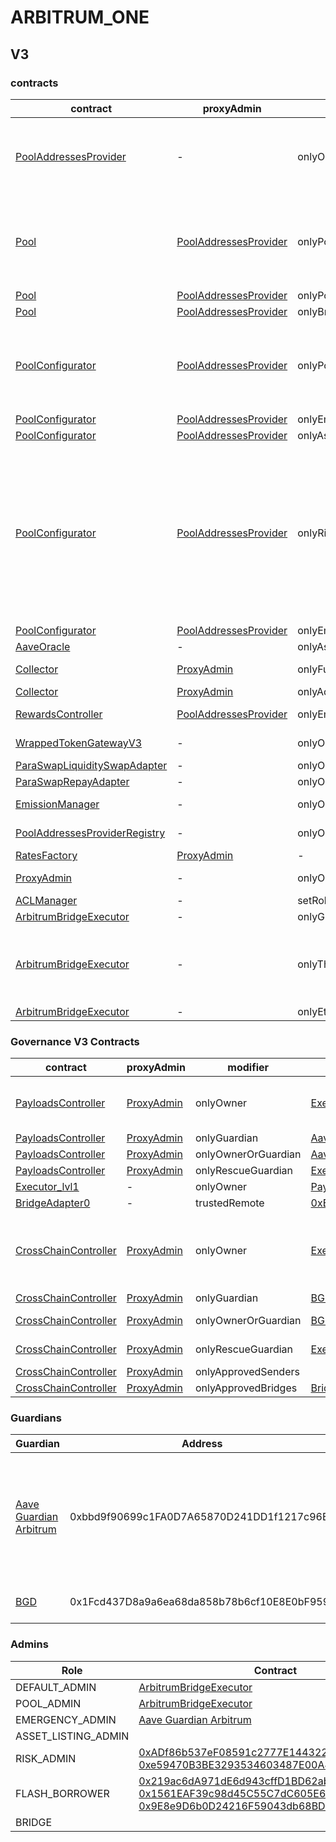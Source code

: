 # ARBITRUM_ONE 
## V3 
### contracts
| contract |proxyAdmin |modifier |permission owner |functions |
|----------|----------|----------|----------|----------|
|  [PoolAddressesProvider](https://arbiscan.io/address/0xa97684ead0e402dC232d5A977953DF7ECBaB3CDb) |  - |  onlyOwner |  [ArbitrumBridgeExecutor](https://arbiscan.io/address/0x7d9103572bE58FfE99dc390E8246f02dcAe6f611) |  setMarketId, setAddress, setAddressAsProxy, setPoolImpl, setPoolConfiguratorImpl, setPriceOracle, setACLManager, setACLAdmin, setPriceOracleSentinel, setPoolDataProvider | |--------|--------|--------|--------|--------|
|  [Pool](https://arbiscan.io/address/0x794a61358D6845594F94dc1DB02A252b5b4814aD) |  [PoolAddressesProvider](https://arbiscan.io/address/0xa97684ead0e402dC232d5A977953DF7ECBaB3CDb) |  onlyPoolConfigurator |  [PoolConfigurator](https://arbiscan.io/address/0x8145eddDf43f50276641b55bd3AD95944510021E) |  initReserve, dropReserve, setReserveInterestRateStrategyAddress, setConfiguration, updateBridgeProtocolFee, updateFlashloanPremiums, configureEModeCategory, resetIsolationModeTotalDebt | |--------|--------|--------|--------|--------|
|  [Pool](https://arbiscan.io/address/0x794a61358D6845594F94dc1DB02A252b5b4814aD) |  [PoolAddressesProvider](https://arbiscan.io/address/0xa97684ead0e402dC232d5A977953DF7ECBaB3CDb) |  onlyPoolAdmin |  [ArbitrumBridgeExecutor](https://arbiscan.io/address/0x7d9103572bE58FfE99dc390E8246f02dcAe6f611) |  rescueTokens | |--------|--------|--------|--------|--------|
|  [Pool](https://arbiscan.io/address/0x794a61358D6845594F94dc1DB02A252b5b4814aD) |  [PoolAddressesProvider](https://arbiscan.io/address/0xa97684ead0e402dC232d5A977953DF7ECBaB3CDb) |  onlyBridge |   |  mintUnbacked, backUnbacked | |--------|--------|--------|--------|--------|
|  [PoolConfigurator](https://arbiscan.io/address/0x8145eddDf43f50276641b55bd3AD95944510021E) |  [PoolAddressesProvider](https://arbiscan.io/address/0xa97684ead0e402dC232d5A977953DF7ECBaB3CDb) |  onlyPoolAdmin |  [ArbitrumBridgeExecutor](https://arbiscan.io/address/0x7d9103572bE58FfE99dc390E8246f02dcAe6f611) |  dropReserve, dropReserve, updateAToken, updateStableDebtToken, updateVariableDebtToken, setReserveActive, updateBridgeProtocolFee, updateFlashloanPremiumTotal, updateFlashloanPremiumToProtocol | |--------|--------|--------|--------|--------|
|  [PoolConfigurator](https://arbiscan.io/address/0x8145eddDf43f50276641b55bd3AD95944510021E) |  [PoolAddressesProvider](https://arbiscan.io/address/0xa97684ead0e402dC232d5A977953DF7ECBaB3CDb) |  onlyEmergencyAdmin |  [Aave Guardian Arbitrum](https://arbiscan.io/address/0xbbd9f90699c1FA0D7A65870D241DD1f1217c96Eb) |  setPoolPause | |--------|--------|--------|--------|--------|
|  [PoolConfigurator](https://arbiscan.io/address/0x8145eddDf43f50276641b55bd3AD95944510021E) |  [PoolAddressesProvider](https://arbiscan.io/address/0xa97684ead0e402dC232d5A977953DF7ECBaB3CDb) |  onlyAssetListingOrPoolAdmins |  [ArbitrumBridgeExecutor](https://arbiscan.io/address/0x7d9103572bE58FfE99dc390E8246f02dcAe6f611) |  initReserves | |--------|--------|--------|--------|--------|
|  [PoolConfigurator](https://arbiscan.io/address/0x8145eddDf43f50276641b55bd3AD95944510021E) |  [PoolAddressesProvider](https://arbiscan.io/address/0xa97684ead0e402dC232d5A977953DF7ECBaB3CDb) |  onlyRiskOrPoolAdmins |  [ArbitrumBridgeExecutor](https://arbiscan.io/address/0x7d9103572bE58FfE99dc390E8246f02dcAe6f611), [0xADf86b537eF08591c2777E144322E8b0Ca7E82a7](https://arbiscan.io/address/0xADf86b537eF08591c2777E144322E8b0Ca7E82a7), [0xe59470B3BE3293534603487E00A44C72f2CD466d](https://arbiscan.io/address/0xe59470B3BE3293534603487E00A44C72f2CD466d) |  setReserveBorrowing, setReserveBorrowing, configureReserveAsCollateral, setReserveStableRateBorrowing, setReserveFreeze, setBorrowableInIsolation, setReserveFactor, setDebtCeiling, setSiloedBorrowing, setBorrowCap, setSupplyCap, setLiquidationProtocolFee, setEModeCategory, setAssetEModeCategory, setUnbackedMintCap, setReserveInterestRateStrategyAddress | |--------|--------|--------|--------|--------|
|  [PoolConfigurator](https://arbiscan.io/address/0x8145eddDf43f50276641b55bd3AD95944510021E) |  [PoolAddressesProvider](https://arbiscan.io/address/0xa97684ead0e402dC232d5A977953DF7ECBaB3CDb) |  onlyEmergencyOrPoolAdmin |  [ArbitrumBridgeExecutor](https://arbiscan.io/address/0x7d9103572bE58FfE99dc390E8246f02dcAe6f611), [Aave Guardian Arbitrum](https://arbiscan.io/address/0xbbd9f90699c1FA0D7A65870D241DD1f1217c96Eb) |  setReservePause | |--------|--------|--------|--------|--------|
|  [AaveOracle](https://arbiscan.io/address/0xb56c2F0B653B2e0b10C9b928C8580Ac5Df02C7C7) |  - |  onlyAssetListingOrPoolAdmins |  [ArbitrumBridgeExecutor](https://arbiscan.io/address/0x7d9103572bE58FfE99dc390E8246f02dcAe6f611) |  setAssetSources, setFallbackOracle | |--------|--------|--------|--------|--------|
|  [Collector](https://arbiscan.io/address/0x053D55f9B5AF8694c503EB288a1B7E552f590710) |  [ProxyAdmin](https://arbiscan.io/address/0xD3cF979e676265e4f6379749DECe4708B9A22476) |  onlyFundsAdmin |  [ArbitrumBridgeExecutor](https://arbiscan.io/address/0x7d9103572bE58FfE99dc390E8246f02dcAe6f611) |  approve, transfer, setFundsAdmin, createStream | |--------|--------|--------|--------|--------|
|  [Collector](https://arbiscan.io/address/0x053D55f9B5AF8694c503EB288a1B7E552f590710) |  [ProxyAdmin](https://arbiscan.io/address/0xD3cF979e676265e4f6379749DECe4708B9A22476) |  onlyAdminOrRecipient |  [ProxyAdmin](https://arbiscan.io/address/0xD3cF979e676265e4f6379749DECe4708B9A22476), [ArbitrumBridgeExecutor](https://arbiscan.io/address/0x7d9103572bE58FfE99dc390E8246f02dcAe6f611) |  withdrawFromStream, cancelStream | |--------|--------|--------|--------|--------|
|  [RewardsController](https://arbiscan.io/address/0x929EC64c34a17401F460460D4B9390518E5B473e) |  [PoolAddressesProvider](https://arbiscan.io/address/0xa97684ead0e402dC232d5A977953DF7ECBaB3CDb) |  onlyEmissionManager |  [EmissionManager](https://arbiscan.io/address/0x048f2228D7Bf6776f99aB50cB1b1eaB4D1d4cA73) |  configureAssets, setTransferStrategy, setRewardOracle, setClaimer | |--------|--------|--------|--------|--------|
|  [WrappedTokenGatewayV3](https://arbiscan.io/address/0xB5Ee21786D28c5Ba61661550879475976B707099) |  - |  onlyOwner |  [ArbitrumBridgeExecutor](https://arbiscan.io/address/0x7d9103572bE58FfE99dc390E8246f02dcAe6f611) |  emergencyTokenTransfer, emergencyEtherTransfer | |--------|--------|--------|--------|--------|
|  [ParaSwapLiquiditySwapAdapter](https://arbiscan.io/address/0xF3C3F14dd7BDb7E03e6EBc3bc5Ffc6D66De12251) |  - |  onlyOwner |  [ArbitrumBridgeExecutor](https://arbiscan.io/address/0x7d9103572bE58FfE99dc390E8246f02dcAe6f611) |  rescueTokens | |--------|--------|--------|--------|--------|
|  [ParaSwapRepayAdapter](https://arbiscan.io/address/0x28201C152DC5B69A86FA54FCfd21bcA4C0eff3BA) |  - |  onlyOwner |  [ArbitrumBridgeExecutor](https://arbiscan.io/address/0x7d9103572bE58FfE99dc390E8246f02dcAe6f611) |  rescueTokens | |--------|--------|--------|--------|--------|
|  [EmissionManager](https://arbiscan.io/address/0x048f2228D7Bf6776f99aB50cB1b1eaB4D1d4cA73) |  - |  onlyOwner |  [ArbitrumBridgeExecutor](https://arbiscan.io/address/0x7d9103572bE58FfE99dc390E8246f02dcAe6f611) |  setClaimer, setEmissionAdmin, setRewardsController | |--------|--------|--------|--------|--------|
|  [PoolAddressesProviderRegistry](https://arbiscan.io/address/0x770ef9f4fe897e59daCc474EF11238303F9552b6) |  - |  onlyOwner |  [ArbitrumBridgeExecutor](https://arbiscan.io/address/0x7d9103572bE58FfE99dc390E8246f02dcAe6f611) |  registerAddressesProvider, unregisterAddressesProvider | |--------|--------|--------|--------|--------|
|  [RatesFactory](https://arbiscan.io/address/0xcC47c4Fe1F7f29ff31A8b62197023aC8553C7896) |  [ProxyAdmin](https://arbiscan.io/address/0xD3cF979e676265e4f6379749DECe4708B9A22476) |  - |  - |  - | |--------|--------|--------|--------|--------|
|  [ProxyAdmin](https://arbiscan.io/address/0xD3cF979e676265e4f6379749DECe4708B9A22476) |  - |  onlyOwner |  [ArbitrumBridgeExecutor](https://arbiscan.io/address/0x7d9103572bE58FfE99dc390E8246f02dcAe6f611) |  changeProxyAdmin, upgrade, upgradeAndCall | |--------|--------|--------|--------|--------|
|  [ACLManager](https://arbiscan.io/address/0xa72636CbcAa8F5FF95B2cc47F3CDEe83F3294a0B) |  - |  setRoleAdmin |  [ArbitrumBridgeExecutor](https://arbiscan.io/address/0x7d9103572bE58FfE99dc390E8246f02dcAe6f611) |   | |--------|--------|--------|--------|--------|
|  [ArbitrumBridgeExecutor](https://arbiscan.io/address/0x7d9103572bE58FfE99dc390E8246f02dcAe6f611) |  - |  onlyGuardian |  [Aave Guardian Arbitrum](https://arbiscan.io/address/0xbbd9f90699c1FA0D7A65870D241DD1f1217c96Eb) |  cancel | |--------|--------|--------|--------|--------|
|  [ArbitrumBridgeExecutor](https://arbiscan.io/address/0x7d9103572bE58FfE99dc390E8246f02dcAe6f611) |  - |  onlyThis |  [ArbitrumBridgeExecutor](https://arbiscan.io/address/0x7d9103572bE58FfE99dc390E8246f02dcAe6f611) |  updateEthereumGovernanceExecutor, updateGuardian, updateDelay, updateGracePeriod, updateMinimumDelay, updateMaximumDelay, executeDelegateCall | |--------|--------|--------|--------|--------|
|  [ArbitrumBridgeExecutor](https://arbiscan.io/address/0x7d9103572bE58FfE99dc390E8246f02dcAe6f611) |  - |  onlyEthereumGovernanceExecutor |  [ShortExecutor](https://etherscan.io/address/0xEE56e2B3D491590B5b31738cC34d5232F378a8D5) |  queue | |--------|--------|--------|--------|--------|

### Governance V3 Contracts 
| contract |proxyAdmin |modifier |permission owner |functions |
|----------|----------|----------|----------|----------|
|  [PayloadsController](https://arbiscan.io/address/0x89644CA1bB8064760312AE4F03ea41b05dA3637C) |  [ProxyAdmin](https://arbiscan.io/address/0xD3cF979e676265e4f6379749DECe4708B9A22476) |  onlyOwner |  [Executor_lvl1](https://arbiscan.io/address/0xFF1137243698CaA18EE364Cc966CF0e02A4e6327) |  updateGasLimit, addVotingPortals, removeVotingPortals, setVotingConfigs, setPowerStrategy | |--------|--------|--------|--------|--------|
|  [PayloadsController](https://arbiscan.io/address/0x89644CA1bB8064760312AE4F03ea41b05dA3637C) |  [ProxyAdmin](https://arbiscan.io/address/0xD3cF979e676265e4f6379749DECe4708B9A22476) |  onlyGuardian |  [Aave Guardian Arbitrum](https://arbiscan.io/address/0xbbd9f90699c1FA0D7A65870D241DD1f1217c96Eb) |  rescueVotingPortal | |--------|--------|--------|--------|--------|
|  [PayloadsController](https://arbiscan.io/address/0x89644CA1bB8064760312AE4F03ea41b05dA3637C) |  [ProxyAdmin](https://arbiscan.io/address/0xD3cF979e676265e4f6379749DECe4708B9A22476) |  onlyOwnerOrGuardian |  [Aave Guardian Arbitrum](https://arbiscan.io/address/0xbbd9f90699c1FA0D7A65870D241DD1f1217c96Eb), [Executor_lvl1](https://arbiscan.io/address/0xFF1137243698CaA18EE364Cc966CF0e02A4e6327) |  updateGuardian | |--------|--------|--------|--------|--------|
|  [PayloadsController](https://arbiscan.io/address/0x89644CA1bB8064760312AE4F03ea41b05dA3637C) |  [ProxyAdmin](https://arbiscan.io/address/0xD3cF979e676265e4f6379749DECe4708B9A22476) |  onlyRescueGuardian |  [Executor_lvl1](https://arbiscan.io/address/0xFF1137243698CaA18EE364Cc966CF0e02A4e6327) |   | |--------|--------|--------|--------|--------|
|  [Executor_lvl1](https://arbiscan.io/address/0xFF1137243698CaA18EE364Cc966CF0e02A4e6327) |  - |  onlyOwner |  [PayloadsController](https://arbiscan.io/address/0x89644CA1bB8064760312AE4F03ea41b05dA3637C) |  executeTransaction | |--------|--------|--------|--------|--------|
|  [BridgeAdapter0](https://arbiscan.io/address/0x3829943c53F2d00e20B58475aF19716724bF90Ba) |  - |  trustedRemote |  [0xEd42a7D8559a463722Ca4beD50E0Cc05a386b0e1](https://arbiscan.io/address/0xEd42a7D8559a463722Ca4beD50E0Cc05a386b0e1) |  receiveMessage | |--------|--------|--------|--------|--------|
|  [CrossChainController](https://arbiscan.io/address/0xCbFB78a3Eeaa611b826E37c80E4126c8787D29f0) |  [ProxyAdmin](https://arbiscan.io/address/0xD3cF979e676265e4f6379749DECe4708B9A22476) |  onlyOwner |  [Executor_lvl1](https://arbiscan.io/address/0xFF1137243698CaA18EE364Cc966CF0e02A4e6327) |  approveSenders, removeSenders, enableBridgeAdapters, disableBridgeAdapters, updateMessagesValidityTimestamp, allowReceiverBridgeAdapters, disallowReceiverBridgeAdapters | |--------|--------|--------|--------|--------|
|  [CrossChainController](https://arbiscan.io/address/0xCbFB78a3Eeaa611b826E37c80E4126c8787D29f0) |  [ProxyAdmin](https://arbiscan.io/address/0xD3cF979e676265e4f6379749DECe4708B9A22476) |  onlyGuardian |  [BGD](https://arbiscan.io/address/0x1Fcd437D8a9a6ea68da858b78b6cf10E8E0bF959) |  solveEmergency | |--------|--------|--------|--------|--------|
|  [CrossChainController](https://arbiscan.io/address/0xCbFB78a3Eeaa611b826E37c80E4126c8787D29f0) |  [ProxyAdmin](https://arbiscan.io/address/0xD3cF979e676265e4f6379749DECe4708B9A22476) |  onlyOwnerOrGuardian |  [BGD](https://arbiscan.io/address/0x1Fcd437D8a9a6ea68da858b78b6cf10E8E0bF959), [Executor_lvl1](https://arbiscan.io/address/0xFF1137243698CaA18EE364Cc966CF0e02A4e6327) |  retryEnvelope, retryTransaction, updateGuardian | |--------|--------|--------|--------|--------|
|  [CrossChainController](https://arbiscan.io/address/0xCbFB78a3Eeaa611b826E37c80E4126c8787D29f0) |  [ProxyAdmin](https://arbiscan.io/address/0xD3cF979e676265e4f6379749DECe4708B9A22476) |  onlyRescueGuardian |  [Executor_lvl1](https://arbiscan.io/address/0xFF1137243698CaA18EE364Cc966CF0e02A4e6327) |  emergencyTokenTransfer, emergencyEtherTransfer | |--------|--------|--------|--------|--------|
|  [CrossChainController](https://arbiscan.io/address/0xCbFB78a3Eeaa611b826E37c80E4126c8787D29f0) |  [ProxyAdmin](https://arbiscan.io/address/0xD3cF979e676265e4f6379749DECe4708B9A22476) |  onlyApprovedSenders |   |  forwardMessage | |--------|--------|--------|--------|--------|
|  [CrossChainController](https://arbiscan.io/address/0xCbFB78a3Eeaa611b826E37c80E4126c8787D29f0) |  [ProxyAdmin](https://arbiscan.io/address/0xD3cF979e676265e4f6379749DECe4708B9A22476) |  onlyApprovedBridges |  [BridgeAdapter0](https://arbiscan.io/address/0x3829943c53F2d00e20B58475aF19716724bF90Ba) |  receiveCrossChainMessage | |--------|--------|--------|--------|--------|

### Guardians 
| Guardian |Address |Owners |
|----------|----------|----------|
|  [Aave Guardian Arbitrum](https://arbiscan.io/address/0xbbd9f90699c1FA0D7A65870D241DD1f1217c96Eb) |  0xbbd9f90699c1FA0D7A65870D241DD1f1217c96Eb |  [0xf71fc92e2949ccF6A5Fd369a0b402ba80Bc61E02](https://arbiscan.io/address/0xf71fc92e2949ccF6A5Fd369a0b402ba80Bc61E02), [0xF0BA0fF18498F6fab57b8286006F9512D6aE2565](https://arbiscan.io/address/0xF0BA0fF18498F6fab57b8286006F9512D6aE2565), [0x80F11A20cd3855cAe3640558Ff320401EE970cFa](https://arbiscan.io/address/0x80F11A20cd3855cAe3640558Ff320401EE970cFa), [0x329c54289Ff5D6B7b7daE13592C6B1EDA1543eD4](https://arbiscan.io/address/0x329c54289Ff5D6B7b7daE13592C6B1EDA1543eD4), [0x5bE3E96Cdc3A97628bD7308d3588B9a474F4A54d](https://arbiscan.io/address/0x5bE3E96Cdc3A97628bD7308d3588B9a474F4A54d), [0x585E06CA576D0565a035301819FD2cfD7104c1E8](https://arbiscan.io/address/0x585E06CA576D0565a035301819FD2cfD7104c1E8), [0xb647055A9915bF9c8021a684E175A353525b9890](https://arbiscan.io/address/0xb647055A9915bF9c8021a684E175A353525b9890), [0x285b7EEa81a5B66B62e7276a24c1e0F83F7409c1](https://arbiscan.io/address/0x285b7EEa81a5B66B62e7276a24c1e0F83F7409c1), [0xbd4DCfA978c6D0d342cE36809AfFFa49d4B7f1F7](https://arbiscan.io/address/0xbd4DCfA978c6D0d342cE36809AfFFa49d4B7f1F7), [0x4C30E33758216aD0d676419c21CB8D014C68099f](https://arbiscan.io/address/0x4C30E33758216aD0d676419c21CB8D014C68099f) | |--------|--------|--------|
|  [BGD](https://arbiscan.io/address/0x1Fcd437D8a9a6ea68da858b78b6cf10E8E0bF959) |  0x1Fcd437D8a9a6ea68da858b78b6cf10E8E0bF959 |  [0xf71fc92e2949ccF6A5Fd369a0b402ba80Bc61E02](https://arbiscan.io/address/0xf71fc92e2949ccF6A5Fd369a0b402ba80Bc61E02), [0x5811d9FF80ff4B73A8F9bA42A6082FaB82E89Ea7](https://arbiscan.io/address/0x5811d9FF80ff4B73A8F9bA42A6082FaB82E89Ea7), [0x0650302887619fa7727D8BD480Cda11A638B219B](https://arbiscan.io/address/0x0650302887619fa7727D8BD480Cda11A638B219B) | |--------|--------|--------|

### Admins 
| Role |Contract |
|----------|----------|
|  DEFAULT_ADMIN |  [ArbitrumBridgeExecutor](https://arbiscan.io/address/0x7d9103572bE58FfE99dc390E8246f02dcAe6f611) | |--------|--------|
|  POOL_ADMIN |  [ArbitrumBridgeExecutor](https://arbiscan.io/address/0x7d9103572bE58FfE99dc390E8246f02dcAe6f611) | |--------|--------|
|  EMERGENCY_ADMIN |  [Aave Guardian Arbitrum](https://arbiscan.io/address/0xbbd9f90699c1FA0D7A65870D241DD1f1217c96Eb) | |--------|--------|
|  ASSET_LISTING_ADMIN |   | |--------|--------|
|  RISK_ADMIN |  [0xADf86b537eF08591c2777E144322E8b0Ca7E82a7](https://arbiscan.io/address/0xADf86b537eF08591c2777E144322E8b0Ca7E82a7), [0xe59470B3BE3293534603487E00A44C72f2CD466d](https://arbiscan.io/address/0xe59470B3BE3293534603487E00A44C72f2CD466d) | |--------|--------|
|  FLASH_BORROWER |  [0x219ac6dA971dE6d943cffD1BD62abde71525d382](https://arbiscan.io/address/0x219ac6dA971dE6d943cffD1BD62abde71525d382), [0x1561EAF39c98d45C55C7dC605E627672F4406819](https://arbiscan.io/address/0x1561EAF39c98d45C55C7dC605E627672F4406819), [0x9E8e9D6b0D24216F59043db68BDda1620892f549](https://arbiscan.io/address/0x9E8e9D6b0D24216F59043db68BDda1620892f549) | |--------|--------|
|  BRIDGE |   | |--------|--------|

